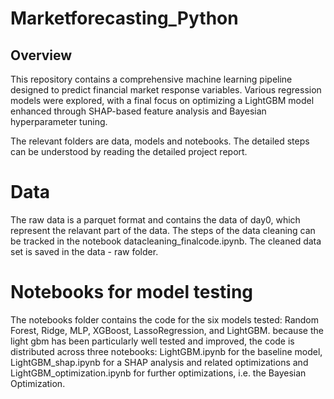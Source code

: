 # Marketforecasting_Python

## Overview

This repository contains a comprehensive machine learning pipeline designed to predict financial market response variables. Various regression models were explored, with a final focus on optimizing a LightGBM model enhanced through SHAP-based feature analysis and Bayesian hyperparameter tuning.

The relevant folders are data, models and notebooks. The detailed steps can be understood by reading the detailed project report. 

# Data

The raw data is a parquet format and contains the data of day0, which represent the relavant part of the data. The steps of the data cleaning can be tracked in the notebook datacleaning_finalcode.ipynb. The cleaned data set is saved in the data - raw folder. 

# Notebooks for model testing

The notebooks folder contains the code for the six models tested: Random Forest, Ridge, MLP, XGBoost, LassoRegression, and LightGBM. because the light gbm has been particularly well tested and improved, the code is distributed across three notebooks: LightGBM.ipynb for the baseline model, LightGBM_shap.ipynb for a SHAP analysis and related optimizations and LightGBM_optimization.ipynb for further optimizations, i.e. the Bayesian Optimization. 
